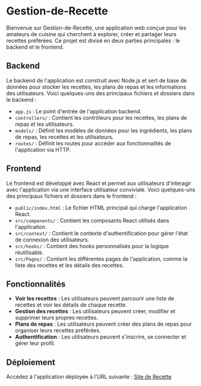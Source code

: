 # Gestion-de-Recette

Bienvenue sur Gestion-de-Recette, une application web conçue pour les amateurs de cuisine qui cherchent à explorer, créer et partager leurs recettes préférées. Ce projet est divisé en deux parties principales : le backend et le frontend.

## Backend

Le backend de l'application est construit avec Node.js et sert de base de données pour stocker les recettes, les plans de repas et les informations des utilisateurs. Voici quelques-uns des principaux fichiers et dossiers dans le backend :

- `app.js` : Le point d'entrée de l'application backend.
- `controllers/` : Contient les contrôleurs pour les recettes, les plans de repas et les utilisateurs.
- `models/` : Définit les modèles de données pour les ingrédients, les plans de repas, les recettes et les utilisateurs.
- `routes/` : Définit les routes pour accéder aux fonctionnalités de l'application via HTTP.

## Frontend

Le frontend est développé avec React et permet aux utilisateurs d'interagir avec l'application via une interface utilisateur conviviale. Voici quelques-uns des principaux fichiers et dossiers dans le frontend :

- `public/index.html` : Le fichier HTML principal qui charge l'application React.
- `src/components/` : Contient les composants React utilisés dans l'application.
- `src/context/` : Contient le contexte d'authentification pour gérer l'état de connexion des utilisateurs.
- `src/hooks/` : Contient des hooks personnalisés pour la logique réutilisable.
- `src/Pages/` : Contient les différentes pages de l'application, comme la liste des recettes et les détails des recettes.

## Fonctionnalités

- **Voir les recettes** : Les utilisateurs peuvent parcourir une liste de recettes et voir les détails de chaque recette.
- **Gestion des recettes** : Les utilisateurs peuvent créer, modifier et supprimer leurs propres recettes.
- **Plans de repas** : Les utilisateurs peuvent créer des plans de repas pour organiser leurs recettes préférées.
- **Authentification** : Les utilisateurs peuvent s'inscrire, se connecter et gérer leur profil.

## Déploiement

Accédez à l'application déployée à l'URL suivante : [Site de Recette](https://foura5-projet-synthese-jadtony-1.onrender.com/)
